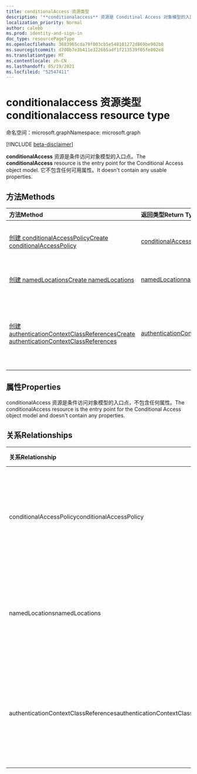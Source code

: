 ```yaml
---
title: conditionalAccess 资源类型
description: '**conditionalaccess** 资源是 Conditinal Access 对象模型的入口点。 它不包含任何可用属性。'
localization_priority: Normal
author: calebb
ms.prod: identity-and-sign-in
doc_type: resourcePageType
ms.openlocfilehash: 3683965cda79f003cb5e548101272d869be902b8
ms.sourcegitcommit: d700b7e3b411e3226b5adf1f213539f05fe802e8
ms.translationtype: MT
ms.contentlocale: zh-CN
ms.lasthandoff: 05/19/2021
ms.locfileid: "52547411"
---
```

# <a name="conditionalaccess-resource-type"></a><span data-ttu-id="2f091-104">conditionalaccess 资源类型</span><span class="sxs-lookup"><span data-stu-id="2f091-104">conditionalaccess resource type</span></span>

<span data-ttu-id="2f091-105">命名空间：microsoft.graph</span><span class="sxs-lookup"><span data-stu-id="2f091-105">Namespace: microsoft.graph</span></span>

[!INCLUDE [beta-disclaimer](../../includes/beta-disclaimer.md)]

<span data-ttu-id="2f091-106">**conditionalAccess** 资源是条件访问对象模型的入口点。</span><span class="sxs-lookup"><span data-stu-id="2f091-106">The **conditionalAccess** resource is the entry point for the Conditional Access object model.</span></span> <span data-ttu-id="2f091-107">它不包含任何可用属性。</span><span class="sxs-lookup"><span data-stu-id="2f091-107">It doesn't contain any usable properties.</span></span>


## <a name="methods"></a><span data-ttu-id="2f091-108">方法</span><span class="sxs-lookup"><span data-stu-id="2f091-108">Methods</span></span>

| <span data-ttu-id="2f091-109">方法</span><span class="sxs-lookup"><span data-stu-id="2f091-109">Method</span></span>           | <span data-ttu-id="2f091-110">返回类型</span><span class="sxs-lookup"><span data-stu-id="2f091-110">Return Type</span></span>    |<span data-ttu-id="2f091-111">说明</span><span class="sxs-lookup"><span data-stu-id="2f091-111">Description</span></span>|
|:---------------|:--------|:----------|
|[<span data-ttu-id="2f091-112">创建 conditionalAccessPolicy</span><span class="sxs-lookup"><span data-stu-id="2f091-112">Create conditionalAccessPolicy</span></span>](../api/conditionalaccessroot-post-policies.md) |[<span data-ttu-id="2f091-113">conditionalAccessPolicy</span><span class="sxs-lookup"><span data-stu-id="2f091-113">conditionalAccessPolicy</span></span>](conditionalaccesspolicy.md)| <span data-ttu-id="2f091-114">通过发布到 **conditionalAccessPolicy** 集合创建新的 conditionalAccessPolicy。</span><span class="sxs-lookup"><span data-stu-id="2f091-114">Create a new **conditionalAccessPolicy** by posting to the conditionalAccessPolicy collection.</span></span>|
|[<span data-ttu-id="2f091-115">创建 namedLocations</span><span class="sxs-lookup"><span data-stu-id="2f091-115">Create namedLocations</span></span>](../api/conditionalaccessroot-post-namedlocations.md) |[<span data-ttu-id="2f091-116">namedLocation</span><span class="sxs-lookup"><span data-stu-id="2f091-116">namedLocation</span></span>](namedlocation.md)| <span data-ttu-id="2f091-117">通过发布到 **namedLocations** 集合创建新的 namedLocations。</span><span class="sxs-lookup"><span data-stu-id="2f091-117">Create a new **namedLocations** by posting to the namedLocations collection.</span></span>|
|[<span data-ttu-id="2f091-118">创建 authenticationContextClassReferences</span><span class="sxs-lookup"><span data-stu-id="2f091-118">Create authenticationContextClassReferences</span></span>](../api/conditionalaccessroot-post-authenticationcontextclassreferences.md)|[<span data-ttu-id="2f091-119">authenticationContextClassReferences</span><span class="sxs-lookup"><span data-stu-id="2f091-119">authenticationContextClassReferences</span></span>](authenticationcontextclassreference.md)|<span data-ttu-id="2f091-120">通过发布到 **authenticationContextClassReferences** 集合创建新的 authenticationContextClassReferences。</span><span class="sxs-lookup"><span data-stu-id="2f091-120">Create a new **authenticationContextClassReferences** by posting to authenticationContextClassReferences collection.</span></span>|


## <a name="properties"></a><span data-ttu-id="2f091-121">属性</span><span class="sxs-lookup"><span data-stu-id="2f091-121">Properties</span></span>

<span data-ttu-id="2f091-122">conditionalAccess 资源是条件访问对象模型的入口点，不包含任何属性。</span><span class="sxs-lookup"><span data-stu-id="2f091-122">The conditionalAccess resource is the entry point for the Conditional Access object model and doesn't contain any properties.</span></span>

## <a name="relationships"></a><span data-ttu-id="2f091-123">关系</span><span class="sxs-lookup"><span data-stu-id="2f091-123">Relationships</span></span>
| <span data-ttu-id="2f091-124">关系</span><span class="sxs-lookup"><span data-stu-id="2f091-124">Relationship</span></span> | <span data-ttu-id="2f091-125">类型</span><span class="sxs-lookup"><span data-stu-id="2f091-125">Type</span></span>   |<span data-ttu-id="2f091-126">说明</span><span class="sxs-lookup"><span data-stu-id="2f091-126">Description</span></span>|
|:---------------|:--------|:----------|
|<span data-ttu-id="2f091-127">conditionalAccessPolicy</span><span class="sxs-lookup"><span data-stu-id="2f091-127">conditionalAccessPolicy</span></span>|<span data-ttu-id="2f091-128">[conditionalAccessPolicy](conditionalaccesspolicy.md) 集合</span><span class="sxs-lookup"><span data-stu-id="2f091-128">[conditionalAccessPolicy](conditionalaccesspolicy.md) collection</span></span>| <span data-ttu-id="2f091-129">只读。</span><span class="sxs-lookup"><span data-stu-id="2f091-129">Read-only.</span></span> <span data-ttu-id="2f091-130">可为 NULL。</span><span class="sxs-lookup"><span data-stu-id="2f091-130">Nullable.</span></span> <span data-ttu-id="2f091-131">返回指定的条件访问策略的集合。</span><span class="sxs-lookup"><span data-stu-id="2f091-131">Returns a collection of the specified Conditional Access policies.</span></span>|
|<span data-ttu-id="2f091-132">namedLocations</span><span class="sxs-lookup"><span data-stu-id="2f091-132">namedLocations</span></span>|<span data-ttu-id="2f091-133">[namedLocations](namedlocation.md) 集合</span><span class="sxs-lookup"><span data-stu-id="2f091-133">[namedLocations](namedlocation.md) collection</span></span>| <span data-ttu-id="2f091-134">只读。</span><span class="sxs-lookup"><span data-stu-id="2f091-134">Read-only.</span></span> <span data-ttu-id="2f091-135">可为 NULL。</span><span class="sxs-lookup"><span data-stu-id="2f091-135">Nullable.</span></span> <span data-ttu-id="2f091-136">返回指定命名位置的集合。</span><span class="sxs-lookup"><span data-stu-id="2f091-136">Returns a collection of the specified named locations.</span></span>|
|<span data-ttu-id="2f091-137">authenticationContextClassReferences</span><span class="sxs-lookup"><span data-stu-id="2f091-137">authenticationContextClassReferences</span></span>|<span data-ttu-id="2f091-138">[authenticationContextClassReferences](authenticationcontextclassreference.md) 集合</span><span class="sxs-lookup"><span data-stu-id="2f091-138">[authenticationContextClassReferences](authenticationcontextclassreference.md) collection</span></span>|<span data-ttu-id="2f091-139">只读。</span><span class="sxs-lookup"><span data-stu-id="2f091-139">Read-only.</span></span> <span data-ttu-id="2f091-140">可为 NULL。</span><span class="sxs-lookup"><span data-stu-id="2f091-140">Nullable.</span></span> <span data-ttu-id="2f091-141">返回指定的身份验证上下文类引用的集合。</span><span class="sxs-lookup"><span data-stu-id="2f091-141">Returns a collection of the specified authentication context class references.</span></span>|

<!-- uuid: 8fcb5dbc-d5aa-4681-8e31-b001d5168d79
2015-10-25 14:57:30 UTC -->
<!--
{
  "type": "#page.annotation",
  "description": "conditional access resource",
  "keywords": "",
  "section": "documentation",
  "tocPath": "",
  "suppressions": []
}
-->

